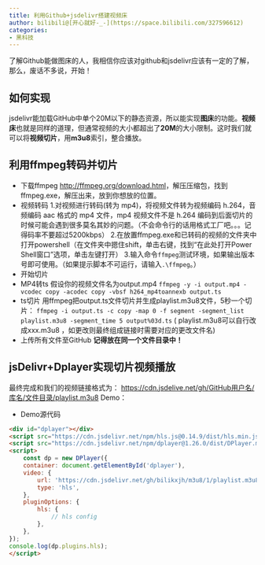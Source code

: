 ```yaml
---
title: 利用Github+jsdelivr搭建视频床
author: bilibili@[开心就好-_-](https://space.bilibili.com/327596612)
categories:
- 黑科技
---
```

了解Github能做图床的人，我相信你应该对github和jsdelivr应该有一定的了解，那么，废话不多说，开始！  
<!-- more -->
## 如何实现
jsdelivr能加载GitHub中单个20M以下的静态资源，所以能实现**图床**的功能。**视频床**也就是同样的道理，但通常视频的大小都超出了**20M**的大小限制。这时我们就可以将**视频切片**，用**m3u8**索引，整合播放。   
## 利用ffmpeg转码并切片
* 下载ffmpeg
<http://ffmpeg.org/download.html>，解压压缩包，找到ffmpeg.exe，解压出来，放到你想放的位置。
* 视频转码
1.对视频进行转码(转为 mp4)，将视频文件转为视频编码 h.264，音频编码 aac 格式的 mp4 文件，mp4 视频文件不是 h.264 编码到后面切片的时候可能会遇到很多莫名其妙的问题。（不会命令行的话用格式工厂吧。。。记得码率不要超过5200kbps）
2.在放置ffmpeg.exe和已转码的视频的文件夹中打开powershell（在文件夹中摁住shift，单击右键，找到“在此处打开Power Shell窗口”选项，单击左键打开）
3.输入命令`ffmpeg`测试环境，如果输出版本号即可使用。（如果提示脚本不可运行，请输入`.\ffmpeg`。）
* 开始切片
* MP4转ts
假设你的视频文件名为output.mp4
```ffmpeg -y -i output.mp4 -vcodec copy -acodec copy -vbsf h264_mp4toannexb output.ts```
* ts切片
用ffmpeg把output.ts文件切片并生成playlist.m3u8文件，5秒一个切片：
```ffmpeg -i output.ts -c copy -map 0 -f segment -segment_list playlist.m3u8 -segment_time 5 output%03d.ts```
( playlist.m3u8可以自行改成xxx.m3u8 ，如更改则最终组成链接时需要对应的更改文件名)
* 上传所有文件至GitHub
**记得放在同一个文件目录中！**
## jsDelivr+Dplayer实现切片视频播放
最终完成和我们的视频链接格式为：
https://cdn.jsdelive.net/gh/GitHub用户名/库名/文件目录/playlist.m3u8
Demo：
<div id="dplayer"></div>
<script src="https://cdn.jsdelivr.net/npm/hls.js@0.14.9/dist/hls.min.js"></script>
<script src="https://cdn.jsdelivr.net/npm/dplayer@1.26.0/dist/DPlayer.min.js"></script>
<script>
    const dp = new DPlayer({
    container: document.getElementById('dplayer'),
    video: {
        url: 'https://cdn.jsdelivr.net/gh/bilikxjh/m3u8/1/playlist.m3u8',
        type: 'hls',
    },
    pluginOptions: {
        hls: {
            // hls config
        },
    },
});
console.log(dp.plugins.hls);
</script>

* Demo源代码
```html
<div id="dplayer"></div>
<script src="https://cdn.jsdelivr.net/npm/hls.js@0.14.9/dist/hls.min.js"></script>
<script src="https://cdn.jsdelivr.net/npm/dplayer@1.26.0/dist/DPlayer.min.js"></script>
<script>
    const dp = new DPlayer({
    container: document.getElementById('dplayer'),
    video: {
        url: 'https://cdn.jsdelivr.net/gh/bilikxjh/m3u8/1/playlist.m3u8',
        type: 'hls',
    },
    pluginOptions: {
        hls: {
            // hls config
        },
    },
});
console.log(dp.plugins.hls);
</script>
```